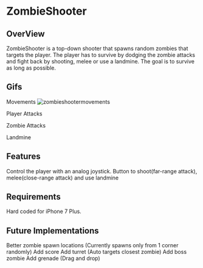 # ZombieShooter

## OverView
ZombieShooter is a top-down shooter that spawns random zombies that targets the player. The player has to survive by dodging the zombie attacks and fight back by shooting, melee or use a landmine. The goal is to survive as long as possible.
## Gifs

Movements
![zombieshootermovements](https://user-images.githubusercontent.com/7001720/53983314-ee862280-40e4-11e9-99b2-768fe69870ad.gif)

Player Attacks


Zombie Attacks


Landmine


## Features
 Control the player with an analog joystick.
 Button to shoot(far-range attack), melee(close-range attack) and use landmine
 
## Requirements
Hard coded for iPhone 7 Plus.

## Future Implementations
 Better zombie spawn locations (Currently spawns only from 1 corner randomly)
 Add score
 Add turret (Auto targets closest zombie)
 Add boss zombie
 Add grenade (Drag and drop) 
